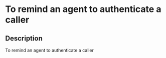 # To remind an agent to authenticate a caller

## Description

To remind an agent to authenticate a caller
